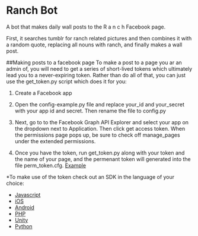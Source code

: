 # Ranch Bot
A bot that makes daily wall posts to the R a n c h Facebook page.

First, it searches tumblr for ranch related pictures and then combines it with a random quote, replacing all nouns with ranch, and finally makes a wall post.

##Making posts to a facebook page
To make a post to a page you ar an admin of, you will need to get a series of short-lived tokens which ultimately lead you to a never-expiring token. Rather than do all of that, you can just use the get_token.py script which does it for you:
1. Create a Facebook app

2. Open the config-example.py file and replace your_id and your_secret with your app id and secret. Then rename the file to config.py

3. Next, go to to the Facebook Graph API Explorer and select your app on the dropdown next to Application. Then click get access token. When the permissions page pops up, be sure to check off manage_pages under the extended permissions.

4. Once you have the token, run get_token.py along with your token and the name of your page, and the permenant token will generated into the file perm_token.cfg.
[Example](https://raw.githubusercontent.com/biggie96/RanchBot/master/example.png)

*To make use of the token check out an SDK in the language of your choice:
- [Javascript](https://developers.facebook.com/docs/javascript)
- [iOS](https://developers.facebook.com/docs/ios)
- [Android](https://developers.facebook.com/docs/android)
- [PHP](https://developers.facebook.com/docs/reference/php/4.0.0)
- [Unity](https://developers.facebook.com/docs/unity)
- [Python](http://facebook-sdk.readthedocs.org/en/latest/)
